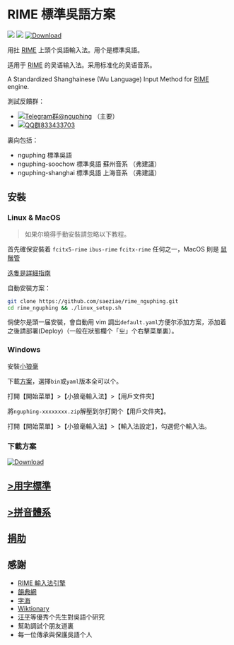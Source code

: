 # RIME 標準吳語方案

![](https://img.shields.io/github/license/saeziae/rime_nguphing?style=flat-square)
![](https://img.shields.io/github/v/release/saeziae/rime_nguphing?style=flat-square)
[![Download](https://img.shields.io/github/downloads/saeziae/rime_nguphing/total?style=flat-square)](https://github.com/saeziae/rime_nguphing/releases/latest)

用扗 [RIME](https://rime.im/) 上頭个吳語輸入法。用个是標準吳語。

适用于 [RIME](https://rime.im/) 的吴语输入法。采用标准化的吴语音系。

A Standardized Shanghainese (Wu Language) Input Method for [RIME](https://rime.im/) engine.

測試反饋群：

- [![Telegram群@nguphing](https://img.shields.io/static/v1?color=blue&label=Telegram群&logo=Telegram&message=833433703&style=flat-square)](https://t.me/nguphing) （主要）
- [![QQ群833433703](https://img.shields.io/static/v1?color=blue&label=QQ群&logo=Tencent+QQ&message=833433703&style=flat-square)](https://jq.qq.com/?_wv=1027&k=TP5MKGCC)

裏向包括：

- nguphing 標準吳語
- nguphing-soochow 標準吳語 蘇州音系 （弗建議）
- nguphing-shanghai 標準吳語 上海音系 （弗建議）

## 安裝

### Linux & MacOS

> 如果尔曉得手動安裝請忽略以下教程。

首先確保安裝着 `fcitx5-rime` `ibus-rime` `fcitx-rime` 任何之一，MacOS 則是 [鼠鬚管](https://github.com/rime/squirrel/releases/latest)

[迭隻是詳細指南](https://github.com/rime/home/wiki/CustomizationGuide)

自動安裝方案：

```sh
git clone https://github.com/saeziae/rime_nguphing.git
cd rime_nguphing && ./linux_setup.sh
```

倘使尔是頭一届安裝，會自動用 vim 調出`default.yaml`方便尔添加方案，添加着之後請部署(Deploy)（一般在狀態欄个「ㄓ」个右擊菜單裏）。

### Windows

安裝[小狼毫](https://github.com/rime/weasel/releases/latest)

下載[方案](https://github.com/saeziae/rime_nguphing/releases/latest)，選擇`bin`或`yaml`版本全可以个。

打開【開始菜單】>【小狼毫輸入法】>【用戶文件夾】

將`nguphing-xxxxxxxx.zip`解壓到尔打開个【用戶文件夾】。

打開【開始菜單】>【小狼毫輸入法】>【輸入法設定】，勾選伲个輸入法。

### 下載方案

[![Download](https://img.shields.io/github/downloads/saeziae/rime_nguphing/total?style=flat-square)](https://github.com/saeziae/rime_nguphing/releases/latest)

## [>用字標準](standard.md)

## [>拼音體系](romanization.md)

## [捐助](https://github.com/saeziae/rime_nguphing)

## 感謝

- [RIME 輸入法引擎](https://rime.im/)
- [韻典網](https://ytenx.org/)
- [字海](http://zisea.com/)
- [Wiktionary](https://en.wiktionary.org/)
- <u>汪平</u>等優秀个先生對吳語个研究
- 幫助調試个朋友道裏
- 每一位傳承與保護吳語个人
